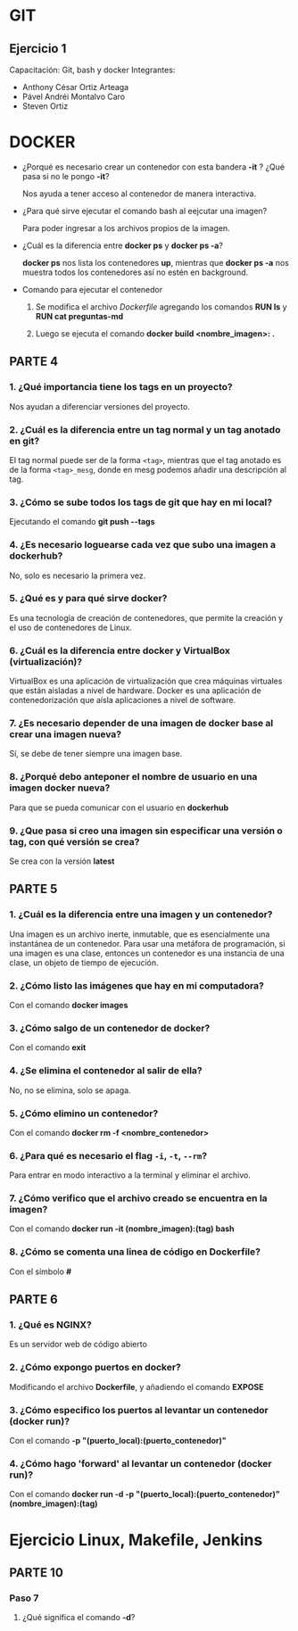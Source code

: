 # GIT
## Ejercicio 1
Capacitación: Git, bash y docker
Integrantes:
 - Anthony César Ortiz Arteaga
 - Pável Andréi Montalvo Caro
 - Steven Ortiz

# DOCKER
- ¿Porqué es necesario crear un contenedor con esta bandera **-it** ? ¿Qué pasa si no le pongo **-it**?

    Nos ayuda a tener acceso al contenedor de manera interactiva.

- ¿Para qué sirve ejecutar el comando bash al eejcutar una imagen?

    Para poder ingresar a los archivos propios de la imagen.

- ¿Cuál es la diferencia entre **docker ps** y **docker ps -a**?

    **docker ps** nos lista los contenedores **up**, mientras que **docker ps -a** nos muestra todos los contenedores así no estén en background.

- Comando para ejecutar el contenedor

    1. Se modifica el archivo *Dockerfile* agregando los comandos **RUN ls** y **RUN cat preguntas-md**

    2. Luego se ejecuta el comando **docker build <nombre_imagen>:<tag> .**

## PARTE 4

### 1. ¿Qué importancia tiene los tags en un proyecto?
Nos ayudan a diferenciar versiones del proyecto.
### 2. ¿Cuál es la diferencia entre un tag normal y un tag anotado en git?
El tag normal puede ser de la forma `<tag>`, mientras que el tag anotado es de la forma `<tag>_mesg`, donde en mesg podemos añadir una descripción al tag.

### 3. ¿Cómo se sube todos los tags de git que hay en mi local?
Ejecutando el comando **git push --tags**
### 4. ¿Es necesario loguearse cada vez que subo una imagen a dockerhub?
No, solo es necesario la primera vez.
### 5. ¿Qué es y para qué sirve docker?
Es una tecnología de creación de contenedores, que permite la creación y el uso de contenedores de Linux.
### 6. ¿Cuál es la diferencia entre docker y VirtualBox (virtualización)?
VirtualBox es una aplicación de virtualización que crea máquinas virtuales que están aisladas a nivel de hardware. Docker es una aplicación de contenedorización que aísla aplicaciones a nivel de software.
### 7. ¿Es necesario depender de una imagen de docker base al crear una imagen nueva?
Sí, se debe de tener siempre una imagen base.
### 8. ¿Porqué debo anteponer el nombre de usuario en una imagen docker nueva?
Para que se pueda comunicar con el usuario en **dockerhub**
### 9. ¿Que pasa si creo una imagen sin especificar una versión o tag, con qué versión se crea?
Se crea con la versión **latest**
## PARTE 5

### 1. ¿Cuál es la diferencia entre una imagen y un contenedor?
Una imagen es un archivo inerte, inmutable, que es esencialmente una instantánea de un contenedor.
Para usar una metáfora de programación, si una imagen es una clase, entonces un contenedor es una instancia de una clase, un objeto de tiempo de ejecución.
### 2. ¿Cómo listo las imágenes que hay en mi computadora?
Con el comando **docker images**
### 3. ¿Cómo salgo de un contenedor de docker?
Con el comando **exit**
### 4. ¿Se elimina el contenedor al salir de ella?
No, no se elimina, solo se apaga.
### 5. ¿Cómo elimino un contenedor?
Con el comando **docker rm -f <nombre_contenedor>**
### 6. ¿Para qué es necesario el flag `-i`, `-t`, `--rm`?
Para entrar en modo interactivo a la terminal y eliminar el archivo.
### 7. ¿Cómo verifico que el archivo creado se encuentra en la imagen?
Con el comando **docker run -it (nombre_imagen):(tag) bash**
### 8. ¿Cómo se comenta una linea de código en Dockerfile?
Con el símbolo **#**

## PARTE 6

### 1. ¿Qué es NGINX?
Es un servidor web de código abierto
### 2. ¿Cómo expongo puertos en docker?
Modificando el archivo **Dockerfile**, y añadiendo el comando **EXPOSE**
### 3. ¿Cómo especifico los puertos al levantar un contenedor (docker run)?
Con el comando **-p "(puerto_local):(puerto_contenedor)"**
### 4. ¿Cómo hago 'forward' al levantar un contenedor (docker run)?
Con el comando **docker run -d -p "(puerto_local):(puerto_contenedor)" (nombre_imagen):(tag)**

# Ejercicio Linux, Makefile, Jenkins

## PARTE 10

### Paso 7

1. ¿Qué significa el comando **-d**?
